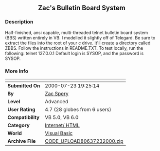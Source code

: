 ﻿<div align="center">

## Zac's Bulletin Board System


</div>

### Description

Half-finished, ansi capable, multi-threaded telnet bulletin board system (BBS) written entirely in VB. I modelled it slightly off of Telegard. Be sure to extract the files into the root of your c drive. It'll create a directory called ZBBS. Follow the instructions in README.TXT. To test locally, run the following: telnet 127.0.0.1 Default login is SYSOP, and the password is SYSOP.
 
### More Info
 


<span>             |<span>
---                |---
**Submitted On**   |2000-07-23 19:25:14
**By**             |[Zac Spery](https://github.com/Planet-Source-Code/PSCIndex/blob/master/ByAuthor/zac-spery.md)
**Level**          |Advanced
**User Rating**    |4.7 (28 globes from 6 users)
**Compatibility**  |VB 5\.0, VB 6\.0
**Category**       |[Internet/ HTML](https://github.com/Planet-Source-Code/PSCIndex/blob/master/ByCategory/internet-html__1-34.md)
**World**          |[Visual Basic](https://github.com/Planet-Source-Code/PSCIndex/blob/master/ByWorld/visual-basic.md)
**Archive File**   |[CODE\_UPLOAD80637232000\.zip](https://github.com/Planet-Source-Code/zac-spery-zac-s-bulletin-board-system__1-9991/archive/master.zip)








